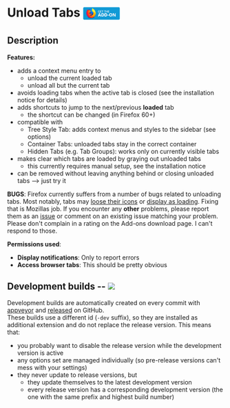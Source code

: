 
# Unload Tabs <sub><a href="https://addons.mozilla.org/firefox/addon/unload-tabs/"><img src="./images/get-ff-ext.png" width="86" height="30"></a></sub>

## Description
<!-- this HTML can be copied as the AMO description -->

<strong>Features:</strong>
<ul>
	<li> adds a context menu entry to <ul>
		<li> unload the current loaded tab </li>
		<li> unload all but the current tab </li>
	</ul></li>
	<li> avoids loading tabs when the active tab is closed (see the installation notice for details) </li>
	<li> adds shortcuts to jump to the next/previous <b>loaded</b> tab <ul>
		<li> the shortcut can be changed (in Firefox 60+) </li>
	</ul></li>
	<li> compatible with <ul>
		<li> Tree Style Tab: adds context menus and styles to the sidebar (see options) </li>
		<li> Container Tabs: unloaded tabs stay in the correct container </li>
		<li> Hidden Tabs (e.g. Tab Groups): works only on currently visible tabs </li>
	</ul></li>
	<li> makes clear which tabs are loaded by graying out unloaded tabs<ul>
		<li> this currently requires manual setup, see the installation notice </li>
	</ul></li>
	<li> can be removed without leaving anything behind or closing unloaded tabs --> just try it </li>
</ul>

<b>BUGS</b>:
Firefox currently suffers from a number of bugs related to unloading tabs. Most notably, tabs may <a href="https://bugzilla.mozilla.org/show_bug.cgi?id=1450382">loose their icons</a> or <a href="https://bugzilla.mozilla.org/show_bug.cgi?id=1450371">display as loading</a>. Fixing that is Mozillas job.
If you encounter any <b>other</b> problems, please report them as an <a href="https://github.com/NiklasGollenstede/unload-tabs/issues">issue</a> or comment on an existing issue matching your problem. Please don't complain in a rating on the Add-ons download page. I can't respond to those.

<b>Permissions used</b>:<ul>
	<li> <b>Display notifications</b>: Only to report errors </li>
	<li> <b>Access browser tabs</b>: This should be pretty obvious </li>
</ul>


## Development builds -- ![](https://ci.appveyor.com/api/projects/status/github/NiklasGollenstede/unload-tabs?svg=true)

Development builds are automatically created on every commit with [appveyor](https://ci.appveyor.com/project/NiklasGollenstede/unload-tabs/history) and [released](https://github.com/NiklasGollenstede/epub-creator/releases) on GitHub.\
These builds use a different id (`-dev` suffix), so they are installed as additional extension and do not replace the release version. This means that:
 * you probably want to disable the release version while the development version is active
 * any options set are managed individually (so pre-release versions can't mess with your settings)
 * they never update to release versions, but
    * they update themselves to the latest development version
    * every release version has a corresponding development version (the one with the same prefix and highest build number)
